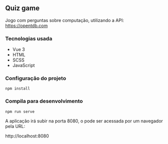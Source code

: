 ## Quiz game

Jogo com perguntas sobre computação, utilizando a API: https://opentdb.com

### Tecnologias usada
- Vue 3
- HTML
- SCSS
- JavaScript 


### Configuração do projeto
```
npm install
```

### Compila para desenvolvimento
```
npm run serve
```

A aplicação irá subir na porta 8080, o pode ser acessada por um navegador pela URL:

http://localhost:8080

